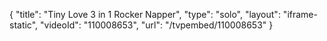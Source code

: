 {
    "title": "Tiny Love 3 in 1 Rocker Napper",
    "type": "solo",
    "layout": "iframe-static",
    "videoId": "110008653",
    "url": "\/tvpembed\/110008653"
}